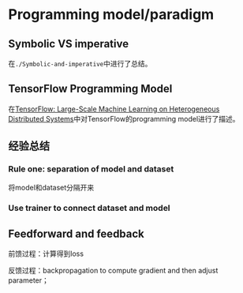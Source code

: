 # Programming model/paradigm



## Symbolic VS imperative

在`./Symbolic-and-imperative`中进行了总结。



## TensorFlow Programming Model

在[TensorFlow: Large-Scale Machine Learning on Heterogeneous Distributed Systems](http://download.tensorflow.org/paper/whitepaper2015.pdf)中对TensorFlow的programming model进行了描述。



## 经验总结



### Rule one: separation of model and dataset

将model和dataset分隔开来

### Use trainer to connect dataset and model







## Feedforward and feedback
前馈过程：计算得到loss

反馈过程：backpropagation to compute gradient and then adjust parameter；

